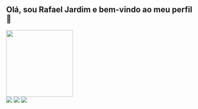 ## Olá, sou Rafael Jardim e bem-vindo ao meu perfil 👋
 <div>
  <a href="https://github.com/rafaeljlima">
  <img height="180em" src="https://github-readme-stats.vercel.app/api/top-langs/?username=rafaeljlima&layout=donut&langs_count=7&theme=dracula"/>
</div>

<div> 
  <a href="https://www.instagram.com/rafae.luci/" target="_blank"><img src="https://img.shields.io/badge/-Instagram-%23E4405F?style=for-the-badge&logo=instagram&logoColor=white" target="_blank"></a>
  <a href = "mailto:rafaelj13.lima@gmail.com"><img src="https://img.shields.io/badge/-Gmail-%23333?style=for-the-badge&logo=gmail&logoColor=white" target="_blank"></a>
  <a href="https://www.linkedin.com/in/rafaeljdlima/" target="_blank"><img src="https://img.shields.io/badge/-LinkedIn-%230077B5?style=for-the-badge&logo=linkedin&logoColor=white" target="_blank"></a> 
</div>
